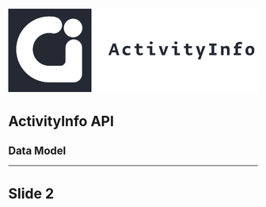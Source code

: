 
![ActivityInfo](activityinfo/img/activityinfo-logo-wide.png)
# ActivityInfo API
## Data Model

---

# Slide 2
